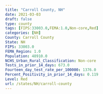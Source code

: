 ```yaml
---
title: "Carroll County, NH"
date: 2021-03-03
draft: false
type: county
tags: [FIPS:33003.0,FEMA:1.0,Non-core,Red]
categories: [NH]
County: Carroll County
State: NH
FIPS: 33003.0
FEMA_Region: 1.0
Population: 48910.0
NCHS_Urban_Rural_Classification: Non-core
Tests_in_prior_14_days: 673.0
Fourteen_day_test_rate_per_100000: 1376.0
Percent_Positivity_in_prior_14_days: 0.119
Level: Red
url: /states/NH/carroll-county
---
```



